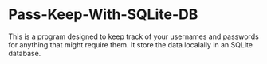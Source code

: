 # Pass-Keep-With-SQLite-DB
This is a program designed to keep track of your usernames and passwords for anything that might require them. It store the data localally in an SQLite database.
